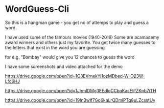 # WordGuess-Cli

So this is a hangman game - you get no of attemps to play and guess a word.

I have used some of the famours movies (1940-2019) Some are acamademy award winners and others just my favorite. You get twice many guesses to the letters that exist in the word you are guessing

for e.g. "Bombay" would give you 12 chances to guess the word

I have some screenshots and video attached for the demo


https://drive.google.com/open?id=1C3EVrnekYi1ozMDbed-W-O23W-Lfc6HJ

https://drive.google.com/open?id=1JhmlDMg3EEdloCCbqKasElifZKpb7iTH

https://drive.google.com/open?id=19In3wIf7Go6kaLrQDmiPTq8uLZcsstUy
